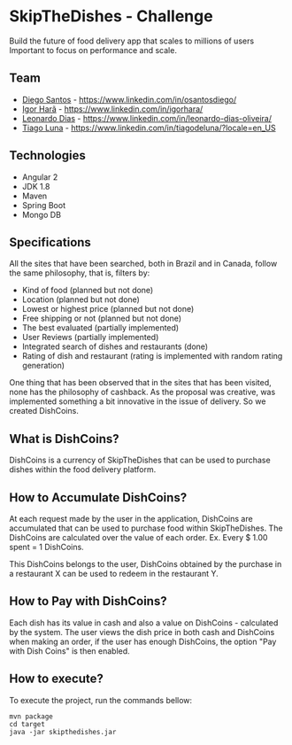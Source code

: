 # **SkipTheDishes - Challenge**

Build the future of food delivery app that scales to millions of users Important to focus on performance and scale.

## Team

* [Diego Santos](https://www.behance.net/santosdiego) -  https://www.linkedin.com/in/osantosdiego/
* [Igor Harã](https://github.com/igorhara) - https://www.linkedin.com/in/igorhara/
* [Leonardo Dias](https://github.com/leonardodias76) - https://www.linkedin.com/in/leonardo-dias-oliveira/
* [Tiago Luna](https://github.com/tiagodeluna/) - https://www.linkedin.com/in/tiagodeluna/?locale=en_US

## Technologies
* Angular 2
* JDK 1.8
* Maven
* Spring Boot
* Mongo DB

## Specifications
All the sites that have been searched, both in Brazil and in Canada, follow the same philosophy, that is, filters by:
* Kind of food (planned but not done)
* Location (planned but not done)
* Lowest or highest price (planned but not done)
* Free shipping or not (planned but not done)
* The best evaluated (partially implemented)
* User Reviews (partially implemented)
* Integrated search of dishes and restaurants (done)
* Rating of dish and restaurant (rating is implemented with random rating generation)

One thing that has been observed that in the sites that has been visited, none has the philosophy of cashback.
As the proposal was creative, was implemented something a bit innovative in the issue of delivery.
So we created DishCoins.

## What is DishCoins? 
DishCoins is a currency of SkipTheDishes that can be used to purchase dishes within the food delivery platform.


## How to Accumulate DishCoins?

At each request made by the user in the application, DishCoins are accumulated that can be used to purchase food within SkipTheDishes. 
The DishCoins are calculated over the value of each order. Ex. Every $ 1.00 spent = 1 DishCoins.

This DishCoins belongs to the user, DishCoins obtained by the purchase in a restaurant X can be used to redeem in the restaurant Y.

## How to Pay with DishCoins?

Each dish has its value in cash and also a value on DishCoins - calculated by the system. 
The user views the dish price in both cash and DishCoins  when making an order, if the user has enough DishCoins, the option "Pay with Dish Coins" is then enabled.

## How to execute?
To execute the project, run the commands bellow:
```shell
mvn package
cd target
java -jar skipthedishes.jar
```